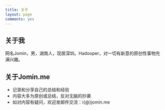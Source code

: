 ```yaml
---
title: 关于
layout: page
comments: yes
---
```


## 关于我
网名Jomin，男，湖南人，现居深圳。Hadooper，对一切有新意的原创性事物充满兴趣。

## 关于Jomin.me
- 记录和分享自己的总结和经验
- 内容大多为原创或总结，反对无脑的抄袭
- 如对内容有疑问，欢迎发邮件交流：i{@}jomin.me

